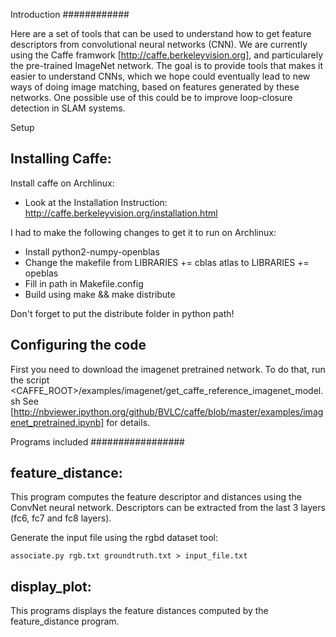 Introduction
############

Here are a set of tools that can be used to understand how to get feature descriptors from convolutional
neural networks (CNN).
We are currently using the Caffe framwork [http://caffe.berkeleyvision.org], and particularely the 
pre-trained ImageNet network.
The goal is to provide tools that makes it easier to understand CNNs, which we hope could eventually lead
to new ways of doing image matching, based on features generated by these networks. One possible use of this
could be to improve loop-closure detection in SLAM systems.


Setup
#####

Installing Caffe:
-----------------

Install caffe on Archlinux:
- Look at the Installation Instruction: http://caffe.berkeleyvision.org/installation.html

I had to make the following changes to get it to run on Archlinux:

- Install python2-numpy-openblas
- Change the makefile from LIBRARIES += cblas atlas
    to LIBRARIES += opeblas
- Fill in path in Makefile.config
- Build using make && make distribute

Don't forget to put the distribute folder in python path!

Configuring the code
--------------------

First you need to download the imagenet pretrained network.
To do that, run the script <CAFFE_ROOT>/examples/imagenet/get_caffe_reference_imagenet_model.sh
See [http://nbviewer.ipython.org/github/BVLC/caffe/blob/master/examples/imagenet_pretrained.ipynb] for details.


Programs included
#################

feature_distance:
-----------------

This program computes the feature descriptor and distances using the ConvNet neural network.
Descriptors can be extracted from the last 3 layers (fc6, fc7 and fc8 layers).

Generate the input file using the rgbd dataset tool:

    associate.py rgb.txt groundtruth.txt > input_file.txt


display_plot:
-------------

This programs displays the feature distances computed by the feature_distance program. 

